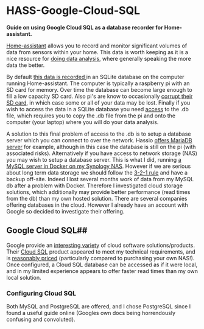 # HASS-Google-Cloud-SQL
**Guide on using Google Cloud SQL as a database recorder for Home-assistant.**

[Home-assistant](https://home-assistant.io/) allows you to record and monitor significant volumes of data from sensors within your home. This data is worth keeping as it is a nice resource for [doing data analysis](http://nbviewer.jupyter.org/github/home-assistant/home-assistant-notebooks/tree/master/), where generally speaking the more data the better.

By default [this data is recorded ](https://home-assistant.io/docs/backend/database/)in an SQLite database on the computer running Home-assistant. The computer is typically a raspberry pi with an SD card for memory. Over time the database can become large enough to fill a low capacity SD card. Also pi's are know to occasionally [corrupt their SD card](https://community.home-assistant.io/t/rpi3-third-time-file-corruption/15716), in which case some or all of your data may be lost. Finally if you wish to access the data in a SQLite database you need [access](http://nbviewer.jupyter.org/github/home-assistant/home-assistant-notebooks/blob/master/database-examples.ipynb) to the .db file, which requires you to copy the .db file from the pi and onto the computer (your laptop) where you will do your data analysis.

A solution to this final problem of access to the .db is to setup a database server which you can connect to over the network. Hassio [offers MariaDB server](https://home-assistant.io/addons/mariadb/) for example, although in this case the database is still on the pi (with associated risks). Alternatively if you have access to network storage (NAS) you may wish to setup a database server. This is what I did, running [a MySQL server in Docker on my Synology NAS](https://community.home-assistant.io/t/setting-up-mysql-on-a-synology-nas-docker-container/16253). However if we are serious about long term data storage we should follow the [3-2-1 rule](https://www.acronis.com/en-us/blog/posts/3-2-1-simple-rule-complex-data-protection) and have a backup off-site. Indeed I lost several months work of data from my MySQL db after a problem with Docker. Therefore I investigated cloud storage solutions, which additionally may provide better performance (read times from the db) than my own hosted solution. There are several companies offering databases in the cloud. However I already have an account with Google so decided to investigate their offering.

## Google Cloud SQL##
Google provide an [interesting variety](https://cloud.google.com/products/) of cloud software solutions/products. Their [Cloud SQL](https://cloud.google.com/sql/) product appeared to meet my technical requirements, and is [reasonably priced](https://cloud.google.com/sql/pricing) (particularly compared to purchasing your own NAS!). Once configured, a Cloud SQL database can be accessed as if it were local, and in my limited experience appears to offer faster read times than my own local solution.

### Configuring Cloud SQL ###
Both MySQL and PostgreSQL are offered, and I chose PostgreSQL since I found a useful guide online (Googles own docs being horrendously confusing and convoluted). 
